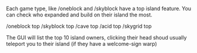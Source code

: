 Each game type, like /oneblock and /skyblock have a top island feature. You can check who expanded and build on their island the most. 

/oneblock top
/skyblock top
/cave top
/acid top
/skygrid top

The GUI will list the top 10 island owners, clicking their head shoud usually teleport you to their island (if they have a welcome-sign warp)